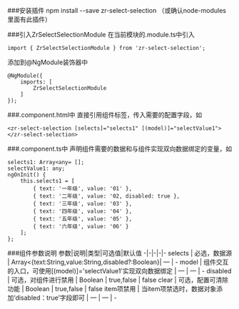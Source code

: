 ###安装插件
npm install --save zr-select-selection （或确认node-modules里面有此插件）

###引入ZrSelectSelectionModule
在当前模块的.module.ts中引入

`import { ZrSelectSelectionModule } from 'zr-select-selection';`

添加到@NgModule装饰器中

    @NgModule({ 
        imports: [ 
            ZrSelectSelectionModule 
        ] 
    });

###.component.html中
直接引用组件标签，传入需要的配置字段，如

`<zr-select-selection [selects]="selects1" [(model)]="selectValue1"></zr-select-selection>`

###.component.ts中
声明组件需要的数据和与组件实现双向数据绑定的变量，如

    selects1: Array<any= []; 
    selectValue1: any; 
    ngOnInit() { 
        this.selects1 = [ 
            { text: '一年级', value: '01' }, 
            { text: '二年级', value: '02, disabled: true }, 
            { text: '三年级', value: '03' }, 
            { text: '四年级', value: '04' }, 
            { text: '五年级', value: '05' }, 
            { text: '六年级', value: '06' } 
        ]; 
    };

###组件参数说明
参数|说明|类型|可选值|默认值
-|-|-|-|-
selects | 必选，数据源 | Array<{text:String,value:String,disabled?:Boolean}| — | -
model | 组件交互的入口，可使用[(model)]='selectValue1'实现双向数据绑定 | — | — | -
disabled | 可选，对组件进行禁用 | Boolean | true,false | false
clear | 可选，配置可清除功能 | Boolean | true,false | false
item项禁用 | 当item项禁选时，数据对象添加‘disabled：true’字段即可 | — | — | -